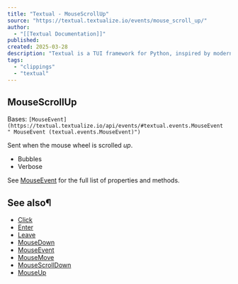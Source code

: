 ```yaml
---
title: "Textual - MouseScrollUp"
source: "https://textual.textualize.io/events/mouse_scroll_up/"
author:
  - "[[Textual Documentation]]"
published:
created: 2025-03-28
description: "Textual is a TUI framework for Python, inspired by modern web development."
tags:
  - "clippings"
  - "textual"
---
```

## MouseScrollUp

Bases: `[MouseEvent](https://textual.textualize.io/api/events/#textual.events.MouseEvent " MouseEvent (textual.events.MouseEvent)")`

Sent when the mouse wheel is scrolled *up*.

- Bubbles
- Verbose

See [MouseEvent](https://textual.textualize.io/api/events/#textual.events.MouseEvent " MouseEvent") for the full list of properties and methods.

## See also¶

- [Click](https://textual.textualize.io/events/click/)
- [Enter](https://textual.textualize.io/events/enter/)
- [Leave](https://textual.textualize.io/events/leave/)
- [MouseDown](https://textual.textualize.io/events/mouse_down/)
- [MouseEvent](https://textual.textualize.io/api/events/#textual.events.MouseEvent " MouseEvent")
- [MouseMove](https://textual.textualize.io/events/mouse_move/)
- [MouseScrollDown](https://textual.textualize.io/events/mouse_scroll_down/)
- [MouseUp](https://textual.textualize.io/events/mouse_up/)
